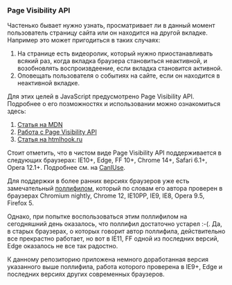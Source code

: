 ### Page Visibility API

Частенько бывает нужно узнать, просматривает ли в данный момент пользователь страницу сайта или он находится на другой вкладке. Например это может пригодиться в таких случаях:
1. На странице есть видеоролик, который нужно приостанавливать всякий раз, когда вкладка браузера становиться неактивной, и возобновлять воспроизвдеение, если вкладка становится активной.
3. Оповещать пользователя о событиях на сайте, если он находится в неактивной вкладке.

Для этих целей в JavaScript предусмотрено Page Visibility API. Подробнее о его позможностях и использовании можно ознакомиться здесь:

1. [Статья на MDN](https://developer.mozilla.org/en-US/docs/Web/API/Page_Visibility_API)
2. [Работа с Page Visibility API](http://webonrails.ru/post/451126205874182705/)
3. [Статья на htmlhook.ru](http://htmlhook.ru/pagevisibility-api.html)

Стоит отметить, что в чистом виде Page Visibility API поддерживается в следующих браузерах: IE10+, Edge, FF 10+, Chrome 14+, Safari 6.1+, Opera 12.1+. Подробнее см. на [CanIUse](http://caniuse.com/#search=pagevisibility).

Для поддержки в более ранних версиях браузеров уже есть замечательный [поллифилом](https://gist.github.com/addyosmani/1122546), который по словам его автора проверен в браузерах Chromium nightly, Chrome 12, IE10PP, IE9, IE8, Opera 9.5, Firefox 5.

Однако, при попытке воспользоваться этим поллифилом на сегодняшний день оказалось, что поллифил достаточно устарел :-(. Да, в старых браузерах, о которых говорит автор поллифила, действительно все прекрастно работает, но вот в IE11, FF одной из последних версий, Edge оказалось не все так радостно.

К данному репозиторию приложена немного доработанная версия указанного выше поллифила, работа которого проверена в IE9+, Edge и последних версиях других современных браузеров.
